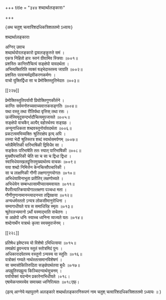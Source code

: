 +++
title = "३४४ शब्दार्थालङ्काराः"

+++

\{अथ चतुश् चत्वारिंशदधिकत्रिशततमो ऽध्यायः\}

शब्दार्थालङ्काराः  
    
अग्निर् उवाच  
शब्दार्थयोरलङ्कारो द्वावलङ्कुरुते समं ।  
एकत्र निहितो हारः स्तनं ग्रीवामिव स्त्रियाः ॥००१॥  
प्रशस्तिः कान्तिरौचित्यं सङ्क्षेपो यावदर्थता ।  
अभिव्यक्तिरिति व्यक्तं षड्भेदास्तस्य जाग्रति ॥००२॥  
प्रशस्तिः परवन्मर्मद्रवीकरणकर्मणः ।  
वाचो युक्तिर्द्विधा सा च प्रेमोक्तिस्तुतिभेदतः ॥००३॥  

[[२२७]]
    
प्रेमोक्तिस्तुतिपर्यायौ प्रियोक्तिगुणकीर्तने ।  
कान्तिः सर्वमनोरुच्यवाच्यवात्तकसङ्गतिः ॥००४॥  
यथा वस्तु तथा रीतिर्यथा वृत्तिस् तथा रसः ।  
ऊर्जस्विमृदुसन्दर्भादौचित्यमुपजायते ॥००५॥  
सङ्क्षेपो वाचकैर् अल्पैर् वहोरर्थस्य सङ्ग्रहः ।  
अन्यूनाधिकता शब्दवस्तुनोर्यावदर्थता ॥००६॥  
प्रकटत्वमभिव्यक्तिः श्रुतिराक्षेप इत्य् अपि ।  
तस्या भेदौ श्रुतिस्तत्र शब्दं स्वार्थसमर्पणम् ॥००७॥  
भवेन्नैमित्तिकी पारिभाषिकी द्विविधैव सा ।  
सङ्केतः परिभाषेति ततः स्यात् पारिभाषिकी   ॥००८॥  
मुख्यौपचारिकी चेति सा च सा च द्विधा द्विधा ।  
स्वाभिधेयस्खलद्वृत्तिरमुख्यार्थस्य वाचकः ॥००९॥  
यया शब्दो निमित्तेन केनचित्सौपचारिकी ।  
सा च लाक्षणिकी गौणी लक्षणागुणयोगतः   ॥०१०॥  
अभिधेयाविनाभूता प्रतीतिर् लक्षणोच्यते ।  
अभिधेयेन सम्बन्धात्सामीप्यात्समवायतः ॥०११॥  
वैपरीत्यात्क्रियायोगाल्लक्षणा पञ्चधा मता ।  
गौणीगुणानामानन्त्यादनन्ता तद्विवक्षया ॥०१२॥  
अन्यधर्मस्ततो ऽन्यत्र लोकसीमानुरोधिना ।  
सम्यगाधीयते यत्र स समाधिरिह स्मृतः ॥०१३॥  
श्रूतेरलभ्यमानो ऽर्थो यस्माद्भाति सचेतनः ।  
स आक्षेपो धनिः स्याच्च ध्वनिना व्यज्यते यतः ॥०१४॥  
शब्देनार्थेन यत्रार्थः कृत्वा स्वयमुपार्जनम् ।  

[[२२८]]
    
प्रतिषेध इवेष्टस्य यो विशेषो ऽभिधित्सया ॥०१५॥  
तमाक्षेपं व्रुवन्त्यत्र स्तुतं स्तोत्रमिदं पुनः   ।  
अधिकारादपेतस्य वस्तुनो ऽन्यस्य या स्तुतिः ॥०१६॥  
यत्रोक्तं गम्यते नार्थस्तत्समानविशेषणं ।  
सा समासोकितिरुदिता सङ्क्षेपार्थतया बुधैः ॥०१७॥  
अपह्नुतिरपह्नुत्य किञ्चिदन्यार्थसूचनम् ।  
पर्यायोक्तं यदन्येन प्रकारेनाभिधीयते ।०१८।  
एषामेकन्तमस्येव समाख्या ध्वनिरित्यतः ॥०१८एफ़्।  
    
\{इत्य् आग्नेये महापुराणे अलङ्कारे शब्दर्थालङ्कारनिरूपणं नाम चतुश् चत्वारिंशदधिकत्रिशततमो ऽध्यायः ॥  }
    